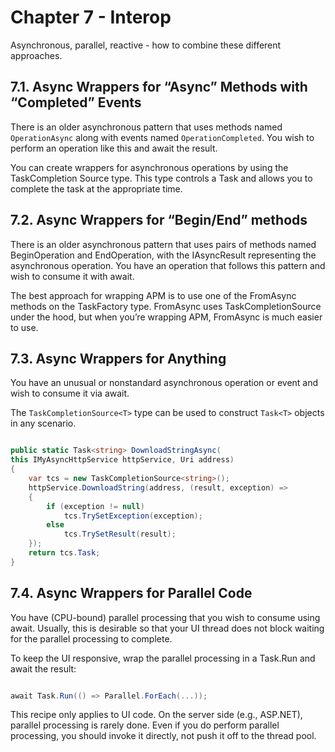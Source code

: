 # Chapter 7 - Interop

Asynchronous, parallel, reactive - how to combine these different approaches.

## 7.1. Async Wrappers for “Async” Methods with “Completed” Events
There is an older asynchronous pattern that uses methods named `OperationAsync` along with events named `OperationCompleted`. You wish to perform an operation like this and await the result.

You can create wrappers for asynchronous operations by using the TaskCompletion Source<TResult> type. This type controls a Task<TResult> and allows you to complete the task at the appropriate time.

## 7.2. Async Wrappers for “Begin/End” methods
There is an older asynchronous pattern that uses pairs of methods named BeginOperation and EndOperation, with the IAsyncResult representing the asynchronous operation. You have an operation that follows this pattern and wish to consume it with await.

The best approach for wrapping APM is to use one of the FromAsync methods on the TaskFactory type. FromAsync uses TaskCompletionSource<TResult> under the hood, but when you’re wrapping APM, FromAsync is much easier to use.

## 7.3. Async Wrappers for Anything
You have an unusual or nonstandard asynchronous operation or event and wish to consume it via await.

The `TaskCompletionSource<T>` type can be used to construct `Task<T>` objects in any scenario. 

```C#

public static Task<string> DownloadStringAsync(
this IMyAsyncHttpService httpService, Uri address)
{
    var tcs = new TaskCompletionSource<string>();
    httpService.DownloadString(address, (result, exception) =>
    {
        if (exception != null)
            tcs.TrySetException(exception);
        else
            tcs.TrySetResult(result);
    });
    return tcs.Task;
}

```

## 7.4. Async Wrappers for Parallel Code
You have (CPU-bound) parallel processing that you wish to consume using await. Usually, this is desirable so that your UI thread does not block waiting for the parallel processing to complete.

To keep the UI responsive, wrap the parallel processing in a Task.Run and await the result:

```C#

await Task.Run(() => Parallel.ForEach(...));

```

This recipe only applies to UI code. On the server side (e.g., ASP.NET), parallel processing is rarely done. Even if you do perform parallel processing, you should invoke it directly, not push it off to the thread pool.